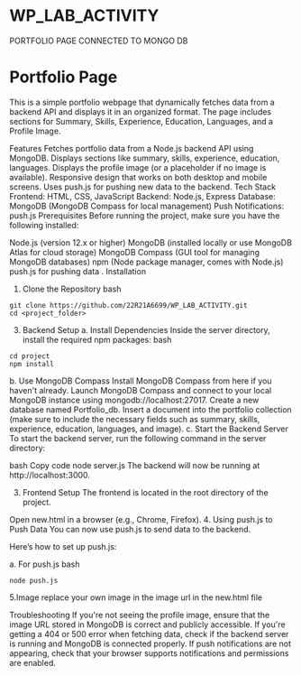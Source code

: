 # WP_LAB_ACTIVITY
PORTFOLIO PAGE CONNECTED TO MONGO DB
# Portfolio Page
This is a simple portfolio webpage that dynamically fetches data from a backend API and displays it in an organized format. The page includes sections for Summary, Skills, Experience, Education, Languages, and a Profile Image.

Features
Fetches portfolio data from a Node.js backend API using MongoDB.
Displays sections like summary, skills, experience, education, languages.
Displays the profile image (or a placeholder if no image is available).
Responsive design that works on both desktop and mobile screens.
Uses push.js for pushing new data to the backend.
Tech Stack
Frontend: HTML, CSS, JavaScript
Backend: Node.js, Express
Database: MongoDB (MongoDB Compass for local management)
Push Notifications: push.js
Prerequisites
Before running the project, make sure you have the following installed:

Node.js (version 12.x or higher)
MongoDB (installed locally or use MongoDB Atlas for cloud storage)
MongoDB Compass (GUI tool for managing MongoDB databases)
npm (Node package manager, comes with Node.js)
push.js for pushing data .
Installation
1. Clone the Repository
bash
```
git clone https://github.com/22R21A6699/WP_LAB_ACTIVITY.git
cd <project_folder>
```
3. Backend Setup
a. Install Dependencies
Inside the server directory, install the required npm packages:
bash
```
cd project
npm install
```
b. Use MongoDB Compass
Install MongoDB Compass from here if you haven't already.
Launch MongoDB Compass and connect to your local MongoDB instance using mongodb://localhost:27017.
Create a new database named Portfolio_db.
Insert a document into the portfolio collection (make sure to include the necessary fields such as summary, skills, experience, education, languages, and image).
c. Start the Backend Server
To start the backend server, run the following command in the server directory:

bash
Copy code
node server.js
The backend will now be running at http://localhost:3000.

3. Frontend Setup
The frontend is located in the root directory of the project.

Open new.html in a browser (e.g., Chrome, Firefox).
4. Using push.js to Push Data
You can now use push.js to send data to the backend.

Here’s how to set up push.js:

a. For push.js
bash
```
node push.js
```
5.Image
replace your own image in the image url in the new.html file

Troubleshooting
If you're not seeing the profile image, ensure that the image URL stored in MongoDB is correct and publicly accessible.
If you're getting a 404 or 500 error when fetching data, check if the backend server is running and MongoDB is connected properly.
If push notifications are not appearing, check that your browser supports notifications and permissions are enabled.
